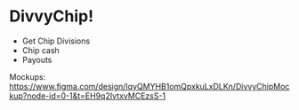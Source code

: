 # DivvyChip!
- Get Chip Divisions
- Chip cash
- Payouts

Mockups: 
https://www.figma.com/design/IqyQMYHB1omQpxkuLxDLKn/DivvyChipMockup?node-id=0-1&t=EH9q2IvtxvMCEzsS-1
